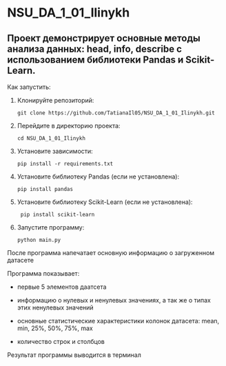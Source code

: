 # NSU_DA_1_01_Ilinykh
## Проект демонстрирует основные методы анализа данных: head, info, describe с использованием библиотеки Pandas и Scikit-Learn.
Как запустить:
1. Клонируйте репозиторий:
   ```
   git clone https://github.com/TatianaIl05/NSU_DA_1_01_Ilinykh.git
   ```
2. Перейдите в  директорию проекта:
   ```
   cd NSU_DA_1_01_Ilinykh
   ```
3. Установите зависимости:
   ```
   pip install -r requirements.txt
   ```
4. Установите библиотеку Pandas (если не установлена):
   ```
   pip install pandas
   ```
5. Установите библиотеку Scikit-Learn (если не установлена):
   ```
    pip install scikit-learn
    ```
6. Запустите программу:
    ```
    python main.py
    ```

После программа напечатает основную информацию о загруженном датасете

Программа показывает:

* первые 5 элементов даатсета

* информацию о нулевых и ненулевых значениях, а так же о типах этих ненулевых значений

* основные статистические характеристики колонок датасета: mean, min, 25%, 50%, 75%, max

* количество строк и столбцов

Результат программы выводится в терминал
